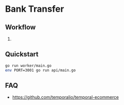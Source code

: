 # Bank Transfer

## Workflow

1.

## Quickstart

```bash
go run worker/main.go
env PORT=3001 go run api/main.go
```

## FAQ

- <https://github.com/temporalio/temporal-ecommerce>
